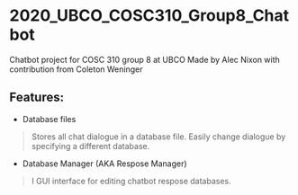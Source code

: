 # 2020_UBCO_COSC310_Group8_Chatbot
Chatbot project for COSC 310 group 8 at UBCO
Made by Alec Nixon with contribution from Coleton Weninger




## Features:
* Database files
> Stores all chat dialogue in a database file. Easily change dialogue by specifying a different database.
* Database Manager (AKA Respose Manager)
> I GUI interface for editing chatbot respose databases.


